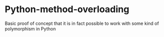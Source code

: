 # Python-method-overloading
Basic proof of concept that it is in fact possible to work with some kind of polymorphism in Python
